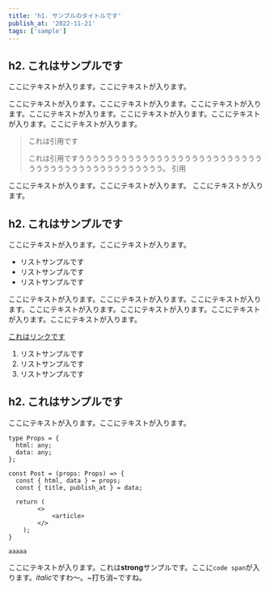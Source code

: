 ```yaml
---
title: 'h1. サンプルのタイトルです'
publish_at: '2022-11-21'
tags: ['sample']
---
```


## h2. これはサンプルです

ここにテキストが入ります。ここにテキストが入ります。

ここにテキストが入ります。ここにテキストが入ります。ここにテキストが入ります。ここにテキストが入ります。ここにテキストが入ります。ここにテキストが入ります。ここにテキストが入ります。

> これは引用です
>
> これは引用ですううううううううううううううううううううううううううううううううううううううううううううう。
> 引用

ここにテキストが入ります。ここにテキストが入ります。
ここにテキストが入ります。

## h2. これはサンプルです

ここにテキストが入ります。ここにテキストが入ります。

- リストサンプルです
- リストサンプルです
- リストサンプルです

ここにテキストが入ります。ここにテキストが入ります。ここにテキストが入ります。ここにテキストが入ります。ここにテキストが入ります。ここにテキストが入ります。ここにテキストが入ります。

[これはリンクです]()

1. リストサンプルです
2. リストサンプルです
3. リストサンプルです

## h2. これはサンプルです

ここにテキストが入ります。ここにテキストが入ります。

```tsx
type Props = {
  html: any;
  data: any;
};

const Post = (props: Props) => {
  const { html, data } = props;
  const { title, publish_at } = data;

  return (
        <>
            <article>
        </>
    );
}
```

```
aaaaa
```

ここにテキストが入ります。これは**strong**サンプルです。ここに`code span`が入ります。*italic*ですわ〜。~打ち消~ですね。
